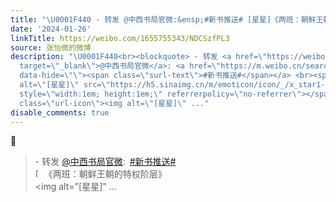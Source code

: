 ```yaml
---
title: "\U0001F440 - 转发 @中西书局官微:&ensp;#新书推送# [星星]《两班：朝鲜王朝的特权阶层》[星星][日]宫嶋博史 著 朱枚 译[星星]定价：48.00[星星]出版时间：2024年1月[..."
date: '2024-01-26'
linkTitle: https://weibo.com/1655755343/NDCSzfPL3
source: 张怡微的微博
description: "\U0001F440<br><blockquote> - 转发 <a href=\"https://weibo.com/5649061552\"
  target=\"_blank\">@中西书局官微</a>: <a href=\"https://m.weibo.cn/search?containerid=231522type%3D1%26t%3D10%26q%3D%23%E6%96%B0%E4%B9%A6%E6%8E%A8%E9%80%81%23&amp;isnewpage=1\"
  data-hide=\"\"><span class=\"surl-text\">#新书推送#</span></a> <br><span class=\"url-icon\"><img
  alt=\"[星星]\" src=\"https://h5.sinaimg.cn/m/emoticon/icon/_/x_star1-e5d754c7b6.png\"
  style=\"width:1em; height:1em;\" referrerpolicy=\"no-referrer\"></span>《两班：朝鲜王朝的特权阶层》<br><span
  class=\"url-icon\"><img alt=\"[星星]\" ..."
disable_comments: true
---
```

👀<br><blockquote> - 转发 <a href="https://weibo.com/5649061552" target="_blank">@中西书局官微</a>: <a href="https://m.weibo.cn/search?containerid=231522type%3D1%26t%3D10%26q%3D%23%E6%96%B0%E4%B9%A6%E6%8E%A8%E9%80%81%23&amp;isnewpage=1" data-hide=""><span class="surl-text">#新书推送#</span></a> <br><span class="url-icon"><img alt="[星星]" src="https://h5.sinaimg.cn/m/emoticon/icon/_/x_star1-e5d754c7b6.png" style="width:1em; height:1em;" referrerpolicy="no-referrer"></span>《两班：朝鲜王朝的特权阶层》<br><span class="url-icon"><img alt="[星星]" ...
